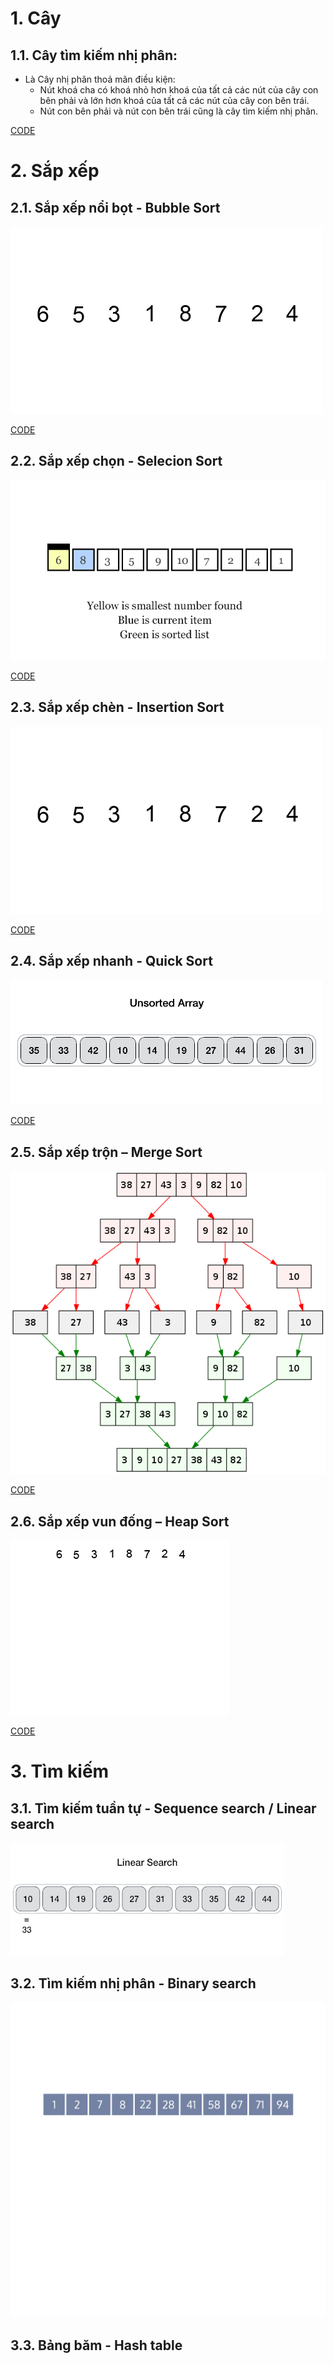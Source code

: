 # 1. Cây 
## 1.1. Cây tìm kiếm nhị phân:
  - Là Cây nhị phân thoả mãn điều kiện:
    + Nút khoá cha có khoá nhỏ hơn khoá của tất cả các nút của cây con bên phải và lớn hơn khoá của tất cả các nút của cây con bên trái.
    + Nút con bên phải và nút con bên trái cũng là cây tìm kiếm nhị phân.

[CODE](tree/BinarySearchTree.cpp)

# 2. Sắp xếp
## 2.1. Sắp xếp nổi bọt - Bubble Sort
  ![Minh hoạ](store/sort/thuat-toan-sap-xuat-bubble-sort.gif)
  
  [CODE](sort/sortSlow/BubbleSort.cpp)
## 2.2. Sắp xếp chọn - Selecion Sort 
  ![Minh hoạ](store/sort/thuat-toan-selection-sort.gif)
  
  [CODE](sort/sortSlow/SelecionSort.cpp)
## 2.3. Sắp xếp chèn - Insertion Sort
  ![Minh hoạ](store/sort/minh-hoa-thuat-toan-insertion-sort.gif)

  [CODE](sort/sortSlow/InsertionSort.cpp)
## 2.4. Sắp xếp nhanh - Quick Sort 
  ![Minh hoạ](store/sort/thuat-toan-sap-xep-quick-sort-phan-doan.gif)

  [CODE](sort/sortFast/QuickSort.cpp)
## 2.5. Sắp xếp trộn – Merge Sort
  ![Minh hoạ](store/sort/thuat-toan-sap-xep-merge-sort-minh-hoa-code-su-dung-c.png)

  [CODE](sort/sortFast/MergeSort.cpp)
## 2.6. Sắp xếp vun đống – Heap Sort
  ![Minh hoạ](store/sort/Heapsort-example.gif)

  [CODE](sort/sortFast/HeapSort.cpp)
# 3. Tìm kiếm
## 3.1. Tìm kiếm tuần tự - Sequence search / Linear search
  ![Minh hoạ](store/search/giai-thuat-tim-kiem-tuyen-tinh-linear-search-1.gif)
## 3.2. Tìm kiếm nhị phân - Binary search
  ![Alt text](store/search/binarySearch.gif)
## 3.3. Bảng băm - Hash table
